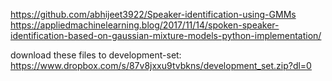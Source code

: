 https://github.com/abhijeet3922/Speaker-identification-using-GMMs
https://appliedmachinelearning.blog/2017/11/14/spoken-speaker-identification-based-on-gaussian-mixture-models-python-implementation/ 

download these files to development-set:
https://www.dropbox.com/s/87v8jxxu9tvbkns/development_set.zip?dl=0
